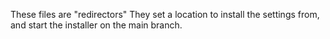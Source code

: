 These files are "redirectors"
They set a location to install the settings from, and start the installer on the main branch.